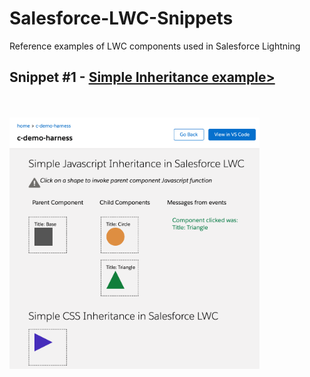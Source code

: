 # Salesforce-LWC-Snippets
Reference examples of LWC components used in Salesforce Lightning


<h2>Snippet #1 - <a href=https://github.com/andrewwhitten/Salesforce-LWC-Snippets/tree/main/Inheritance>Simple Inheritance example></a></h2>

<br><br>
<img src="https://github.com/andrewwhitten/Salesforce-LWC-Snippets/blob/main/Media/LWC-cropped.png" width=400px></img>
